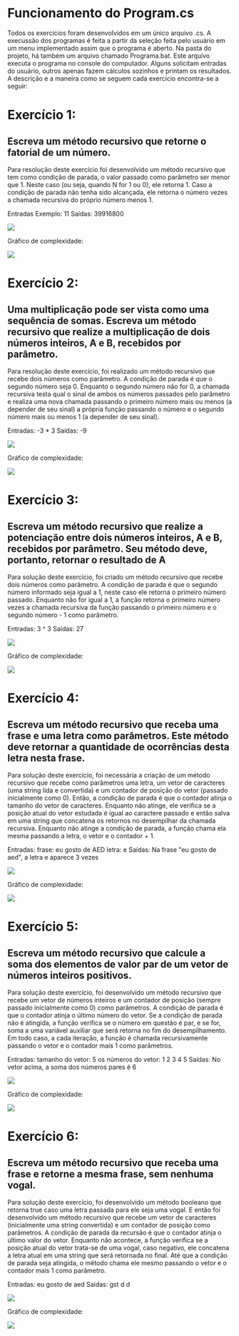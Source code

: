 # Funcionamento do Program.cs
Todos os exercícios foram desenvolvidos em um único arquivo .cs. A execussão dos programas é feita a partir da seleção feita pelo usuário em um menu implementado assim que o programa é aberto. Na pasta do projeto, há também um arquivo chamado Programa.bat. Este arquivo executa o programa no console do computador. Alguns solicitam entradas do usuário, outros apenas fazem cálculos sozinhos e printam os resultados. A descrição e a maneira como se seguem cada exercício encontra-se a seguir:

# Exercício 1: 
## Escreva um método recursivo que retorne o fatorial de um número.

 Para resolução deste exercício foi desenvolvido um método recursivo que tem como condição de parada, o valor passado como parâmetro ser menor que 1. Neste caso (ou seja, quando N for 1 ou 0), ele retorna 1. 
 Caso a condição de parada não tenha sido alcançada, ele retorna o número vezes a chamada recursiva do próprio número menos 1.

Entradas Exemplo: 11
Saídas: 39916800


<img src=".\imagens\lista2ex1.png">

Gráfico de complexidade:

<img src=".\imagens\graficos\lista2ex1.png">

# Exercício 2: 
## Uma multiplicação pode ser vista como uma sequência de somas. Escreva um método recursivo que realize a multiplicação de dois números inteiros, A e B, recebidos por parâmetro.

Para resolução deste exercício, foi realizado um método recursivo que recebe dois números como parâmetro. A condição de parada é que o segundo número seja 0. Enquanto o segundo número não for 0, a chamada recursiva testa qual o sinal de ambos os números passados pelo parâmetro e realiza uma nova chamada passando o primeiro número mais ou menos (a depender de seu sinal) a própria função passando o número e o segundo número mais ou menos 1 (a depender de seu sinal).
 
Entradas: 
-3
*
3
Saídas: -9

<img src=".\imagens\lista2ex2.png">

Gráfico de complexidade:

<img src=".\imagens\graficos\lista2ex2.png">

# Exercício 3: 
## Escreva um método recursivo que realize a potenciação entre dois números inteiros, A e B, recebidos por parâmetro. Seu método deve, portanto, retornar o resultado de A

Para solução deste exercício, foi criado um método recursivo que recebe dois números como parâmetro. A condição de parada é que o segundo número informado seja igual a 1, neste caso ele retorna o primeiro número passado. Enquanto não for igual a 1, a função retorna o primeiro número vezes a chamada recursiva da função passando o primeiro número e o segundo número - 1 como parâmetro.

Entradas: 
3
^
3
Saídas: 27


<img src=".\imagens\lista2ex3.png">

Gráfico de complexidade:

<img src=".\imagens\graficos\lista2ex3.png">

# Exercício 4: 
## Escreva um método recursivo que receba uma frase e uma letra como parâmetros. Este método deve retornar a quantidade de ocorrências desta letra nesta frase.

 Para solução deste exercício, foi necessária a criação de um método recursivo que recebe como parâmetros uma letra, um vetor de caracteres (uma string lida e convertida) e um contador de posição do vetor (passado inicialmente como 0). Então, a condição de parada é que o contador atinja o tamanho do vetor de caracteres. Enquanto não atinge, ele verifica se a posição atual do vetor estudada é igual ao caractere passado e então salva em uma string que concatena os retornos no desempilhar da chamada recursiva. Enquanto não atinge a condição de parada, a função chama ela mesma passando a letra, o vetor e o contador + 1.

Entradas: 
frase: eu gosto de AED
letra: e
Saídas: Na frase "eu gosto de aed", a letra e aparece 3 vezes


<img src=".\imagens\lista2ex4.png">

Gráfico de complexidade:

<img src=".\imagens\graficos\lista2ex4.png">

# Exercício 5: 
## Escreva um método recursivo que calcule a soma dos elementos de valor par de um vetor de números inteiros positivos.

 Para solução deste exercício, foi desenvolvido um método recursivo que recebe um vetor de números inteiros e um contador de posição (sempre passado inicialmente como 0) como parâmetros. A condição de parada é que o contador atinja o último número do vetor. Se a condição de parada não é atingida, a função verifica se o número em questão é par, e se for, soma a uma variável auxiliar que será retorna no fim do desempilhamento. Em todo caso, a cada iteração, a função é chamada recursivamente passando o vetor e o contador mais 1 como parâmetros.

Entradas: 
tamanho do vetor: 5
os números do vetor:
1
2
3
4
5
Saídas: No vetor acima, a soma dos números pares é 6


<img src=".\imagens\lista2ex5.png">

Gráfico de complexidade:

<img src=".\imagens\graficos\lista2ex5.png">

# Exercício 6: 
## Escreva um método recursivo que receba uma frase e retorne a mesma frase, sem nenhuma vogal. 

 Para solução deste exercício, foi desenvolvido um método booleano que retorna true caso uma letra passada para ele seja uma vogal. E então foi desenvolvido um método recursivo que recebe um vetor de caracteres (inicialmente uma string convertida) e um contador de posição como parâmetros. A condição de parada da recursão é que o contador atinja o último valor do vetor. Enquanto não acontece, a função verifica se a posição atual do vetor trata-se de uma vogal, caso negativo, ele concatena a letra atual em uma string que será retornada no final. Até que a condição de parada seja atingida, o método chama ele mesmo passando o vetor e o contador mais 1 como parâmetro.

Entradas: eu gosto de aed
Saídas:   gst d d


<img src=".\imagens\lista2ex6.png">

Gráfico de complexidade:

<img src=".\imagens\graficos\lista2ex6.png">
